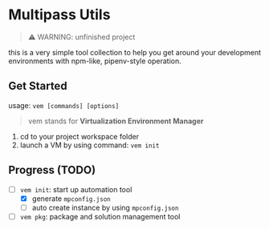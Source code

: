 # Multipass Utils

> ⚠️ WARNING: unfinished project

this is a very simple tool collection to help you get around your development environments with npm-like, pipenv-style operation.

## Get Started

usage: `vem [commands] [options]`

> vem stands for **Virtualization Environment Manager**

1. cd to your project workspace folder
2. launch a VM by using command: `vem init`

## Progress (TODO)

- [ ] `vem init`: start up automation tool
  - [x] generate `mpconfig.json`
  - [ ] auto create instance by using `mpconfig.json`
- [ ]  `vem pkg`: package and solution management tool